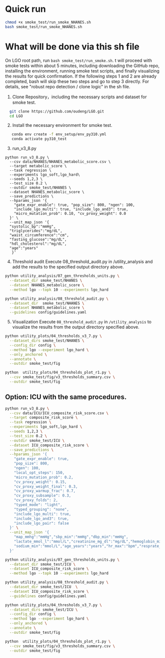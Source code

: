 
# Quick run
```bash
chmod +x smoke_test/run_smoke_NHANES.sh
bash smoke_test/run_smoke_NHANES.sh
```

# What will be done via this sh file
On LGO root path, run ```bash smoke_test/run_smoke.sh```. t will proceed with smoke tests within about 5 minutes, including downloading the GitHub repo, installing the environment, running smoke test scripts, and finally visualizing the results for quick confirmation.
If the following steps 1 and 2 are already completed, bash will skip these two steps and go to step 3 directly. For details, see "robust repo detection / clone logic" in the sh file.

1. Clone Repository，including the necessary scripts and dataset for smoke test.
```bash
  git clone https://github.com/oudeng/LGO.git
  cd LGO
```

2. Install the necessary environment for smoke test.
```bash
   conda env create -f env_setup/env_py310.yml
   conda activate py310_test
```

3. run_v3_8.py
```basg
python run_v3_8.py \
  --csv data/NHANES/NHANES_metabolic_score.csv \
  --target metabolic_score \
  --task regression \
  --experiments lgo_soft,lgo_hard\
  --seeds 1,2,3 \
  --test_size 0.2 \
  --outdir smoke_test/NHANES \
  --dataset NHANES_metabolic_score \
  --save_predictions \
  --hparams_json '{
    "gate_expr_enable": true, "pop_size": 800, "ngen": 100,
    "include_lgo_multi": true, "include_lgo_and3": true, 
    "micro_mutation_prob": 0.10, "cv_proxy_weight": 0.0
  }' \
  --unit_map_json '{
  "systolic_bp":"mmHg",
  "triglycerides":"mg/dL",
  "waist_circumference":"cm",
  "fasting_glucose":"mg/dL",
  "hdl_cholesterol":"mg/dL",
  "age":"years"
   }' 
```

4. Threshold audit
Execute 08_threshold_audit.py in /utility_analysis and add the results to the specified output directory above.
```bash
python utility_analysis/07_gen_thresholds_units.py \
  --dataset_dir smoke_test/NHANES \
  --dataset NHANES_metabolic_score \
  --method lgo --topk 10 --experiments lgo_hard

python utility_analysis/08_threshold_audit.py \
  --dataset_dir  smoke_test/NHANES \
  --dataset NHANES_metabolic_score \
  --guidelines config/guidelines.yaml
```

5. Visualization
Execute `08_threshold_audit.py` in `/utility_analysis` to visualize the results from the output directory specified above.

```bash
python utility_plots/04_thresholds_v3_7.py \
  --dataset_dirs smoke_test/NHANES \
  --config_dir config \
  --method lgo --experiment lgo_hard \
  --only_anchored \
  --annotate \
  --outdir smoke_test/fig

python  utility_plots/04_thresholds_plot_r1.py \
  --csv smoke_test/fig/v3_thresholds_summary.csv \
  --outdir smoke_test/fig
```

## Option: ICU with the same procedures.
```bash
python run_v3_8.py \
  --csv data/ICU/ICU_composite_risk_score.csv \
  --target composite_risk_score \
  --task regression \
  --experiments lgo_soft,lgo_hard \
  --seeds 1,2,3 \
  --test_size 0.2 \
  --outdir smoke_test/ICU \
  --dataset ICU_composite_risk_score \
  --save_predictions \
  --hparams_json '{
    "gate_expr_enable": true,
    "pop_size": 800,
    "ngen": 100,
    "local_opt_steps": 150,
    "micro_mutation_prob": 0.2,
    "cv_proxy_weight": 0.15,
    "cv_proxy_weight_final": 0.3,
    "cv_proxy_warmup_frac": 0.7,
    "cv_proxy_subsample": 0.3,
    "cv_proxy_folds": 2,
    "typed_mode": "light",
    "typed_grouping": "none",
    "include_lgo_multi": true,
    "include_lgo_and3": true,
    "include_lgo_pair": false
  }' \
  --unit_map_json '{
    "map_mmhg":"mmHg","sbp_min":"mmHg","dbp_min":"mmHg",
    "lactate_mmol_l":"mmol/L","creatinine_mg_dl":"mg/dL","hemoglobin_min":"g/dL",
    "sodium_min":"mmol/L","age_years":"years","hr_max":"bpm","resprate_max":"/min","spo2_min":"%"
  }' 

python utility_analysis/07_gen_thresholds_units.py \
  --dataset_dir smoke_test/ICU \
  --dataset ICU_composite_risk_score \
  --method lgo --topk 10 --experiments lgo_hard

python utility_analysis/08_threshold_audit.py \
  --dataset_dir smoke_test/ICU  \
  --dataset ICU_composite_risk_score \
  --guidelines config/guidelines.yaml

python utility_plots/04_thresholds_v3_7.py \
  --dataset_dirs smoke_test/ICU \
  --config_dir config \
  --method lgo --experiment lgo_hard \
  --only_anchored \
  --annotate \
  --outdir smoke_test/fig

python  utility_plots/04_thresholds_plot_r1.py \
  --csv smoke_test/fig/v3_thresholds_summary.csv \
  --outdir smoke_test/fig
```